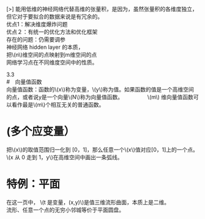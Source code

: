 [>] 能用低维的神经网络代替高维的张量积，是因为，虽然张量积的各维­度独立，但它对于要拟合的数据来说是有冗余的。    
优点1：解决维度爆炸问题   
优点２：有统一的优化方法和优化框架   
存在的问题：仍需要调参   
神经网络 hidden layer 的本质，   
把\\(n\\)维空间的点映射到m维空间的点   
网络学习点在不同维度空间中的性质。   

3.3    
#　向量值函数     
向量值函数：函数的\\(x\\)称为变量，\\(y\\)称为值。如果函数的值是一个高维空间的点，或者说y是一个向量\\(N\\)称为向量值函数。   　　　　
\\(m\\) 维向量值函数可以看作最是\\(m\\)个相互无关的普通函数。   　　
　　
# (多个应变量）　　　
把\\(x\\)的取值范围归一化到 [0，1]，那么任意一个\\(x\\)值对应[0，1]上的一个点。　　　　
\\(x 从 0 走到 1，y\\)在高维空间中画出一条弧线。　　　　

# 特例：平面　　　　
在这一页中， \\(t 是变量，(x,y)\\)是值三维流形曲面，本质上是二维。    
流形、任意一个点的无穷小邻城等价于平面圆盘。   